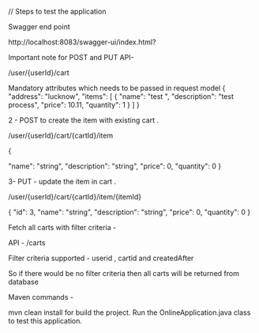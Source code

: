 // Steps  to test the application 

Swagger end point

http://localhost:8083/swagger-ui/index.html?

Important note for POST and PUT API-

/user/{userId}/cart

Mandatory  attributes which needs to be passed in request model 
{
"address": "lucknow",
"items": [
{
      "name": "test ",
      "description": "test process",
      "price": 10.11,
      "quantity": 1
    }
]
}

2 - POST to create the item with existing cart .

/user/{userId}/cart/{cartId}/item

{

"name": "string",
"description": "string",
"price": 0,
"quantity": 0
}

3- PUT  - update the item in cart .

/user/{userId}/cart/{cartId}/item/{itemId}

{
"id": 3,
"name": "string",
"description": "string",
"price": 0,
"quantity": 0
}


Fetch all carts with filter criteria -

API  - /carts

Filter criteria  supported  - 
userid , cartid and createdAfter

So if there would be no filter criteria then all carts will be returned  from database 

Maven  commands  -

mvn clean install for build the project.
Run the OnlineApplication.java class to test this application.
